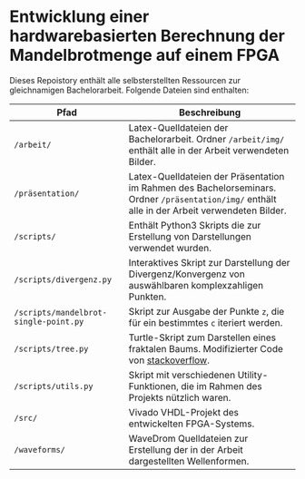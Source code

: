 # Entwicklung einer hardwarebasierten Berechnung der Mandelbrotmenge auf einem FPGA

Dieses Repoistory enthält alle selbsterstellten Ressourcen zur gleichnamigen Bachelorarbeit.
Folgende Dateien sind enthalten:

| Pfad | Beschreibung |
| --- | --- |
|`/arbeit/`|Latex-Quelldateien der Bachelorarbeit. Ordner `/arbeit/img/` enthält alle in der Arbeit verwendeten Bilder.|
|`/präsentation/`|Latex-Quelldateien der Präsentation im Rahmen des Bachelorseminars. Ordner `/präsentation/img/` enthält alle in der Arbeit verwendeten Bilder.|
|`/scripts/`|Enthält Python3 Skripts die zur Erstellung von Darstellungen verwendet wurden.|
|`/scripts/divergenz.py`|Interaktives Skript zur Darstellung der Divergenz/Konvergenz von auswählbaren komplexzahligen Punkten.|
|`/scripts/mandelbrot-single-point.py`|Skript zur Ausgabe der Punkte `z`, die für ein bestimmtes `c` iteriert werden.|
|`/scripts/tree.py`|Turtle-Skript zum Darstellen eines fraktalen Baums. Modifizierter Code von [stackoverflow](https://stackoverflow.com/questions/39853005/drawing-a-fractal-tree-in-python-not-sure-how-to-proceed).|
|`/scripts/utils.py`|Skript mit verschiedenen Utility-Funktionen, die im Rahmen des Projekts nützlich waren.|
|`/src/`|Vivado VHDL-Projekt des entwickelten FPGA-Systems.|
|`/waveforms/`|WaveDrom Quelldateien zur Erstellung der in der Arbeit dargestellten  Wellenformen.|
